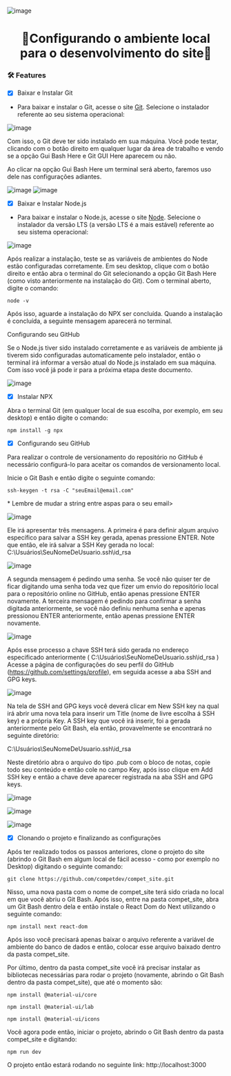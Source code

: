 ![image](https://user-images.githubusercontent.com/62573072/140557803-c7b8615e-6574-48f4-aae8-208db0566832.png)


<h1 align="center">
    🚀Configurando o ambiente local para o desenvolvimento do site🚀
</h1>
 
### 🛠 Features
- [x] Baixar e Instalar Git

- Para baixar e instalar o Git, acesse o site [Git](https://git-scm.com/downloads). Selecione o instalador referente ao seu sistema operacional:<br />

![image](https://user-images.githubusercontent.com/62573072/140518031-752fed0d-5a49-4983-a58d-36b57b6900ae.png) 

Com isso, o Git deve ter sido instalado em sua máquina. Você pode testar, clicando com o botão direito em qualquer lugar da área de trabalho e vendo se a opção Gui Bash Here e Git GUI Here aparecem ou não.

Ao clicar na opção Gui Bash Here um terminal será aberto, faremos uso dele nas configurações adiantes.<br />

![image](https://user-images.githubusercontent.com/62573072/140558024-35ccd14d-9860-49cf-b6be-cb4b1901453b.png)
![image](https://user-images.githubusercontent.com/62573072/140558140-77c44175-f0b1-4cf8-bf9a-268d6a484e13.png)

- [x] Baixar e Instalar Node.js  

- Para baixar e instalar o Node.js, acesse o site [Node](https://nodejs.org/en/download/). Selecione o instalador da versão LTS (a versão LTS é a mais estável) referente ao seu sistema operacional:

![image](https://user-images.githubusercontent.com/62573072/140558648-9dbb2441-3fbd-4228-a2c5-3dcfb9e7d317.png)

Após realizar a instalação, teste se as variáveis de ambientes do Node estão configuradas corretamente. Em seu desktop, clique com o botão direito e então abra o terminal do Git selecionando a opção Git Bash Here (como visto anteriormente na instalação do Git). Com o terminal aberto, digite o comando:

```shell script
node -v
```
Após isso, aguarde a instalação do NPX ser concluída. Quando a instalação é concluída, a seguinte mensagem aparecerá no terminal.

Configurando seu GitHub 

Se o Node.js tiver sido instalado corretamente e as variáveis de ambiente já tiverem sido configuradas automaticamente pelo instalador, então o terminal irá informar a versão atual do Node.js instalado em sua máquina. Com isso você já pode ir para a próxima etapa deste documento.

![image](https://user-images.githubusercontent.com/62573072/140560424-e70ebcbc-6b8a-443f-ac6a-aba9b66a9539.png)

- [x] Instalar NPX

Abra o terminal Git (em qualquer local de sua escolha, por exemplo, em seu desktop) e então digite o comando:

```shell script
npm install -g npx
```

- [x] Configurando seu GitHub 

Para realizar o controle de versionamento do repositório no GitHub é necessário configurá-lo para aceitar os comandos de versionamento local.

Inicie o Git Bash e então digite o seguinte comando:

```shell script
ssh-keygen -t rsa -C "seuEmail@email.com"
```
<p>* Lembre de mudar a string entre aspas para o seu email>

![image](https://user-images.githubusercontent.com/62573072/140561128-3d2228e8-2c52-4757-9c97-1597285422b4.png)

Ele irá apresentar três mensagens. A primeira é para definir algum arquivo específico para salvar a SSH key gerada, apenas pressione ENTER. Note que então, ele irá salvar a SSH Key gerada no local: C:\Usuários\SeuNomeDeUsuario\.ssh\id_rsa

![image](https://user-images.githubusercontent.com/62573072/140561292-31acf61e-335c-4540-9821-99907725cff1.png)
    
A segunda mensagem é pedindo uma senha. Se você não quiser ter de ficar digitando uma senha toda vez que fizer um envio do repositório local para o repositório online no GitHub, então apenas pressione ENTER novamente. A terceira mensagem é pedindo para confirmar a senha digitada anteriormente, se você não definiu nenhuma senha e apenas pressionou ENTER anteriormente, então apenas pressione ENTER novamente.

![image](https://user-images.githubusercontent.com/62573072/140561375-3cf4da9d-8807-4ce0-88a3-1761f13ee6c9.png)
    
Após esse processo a chave SSH terá sido gerada no endereço especificado anteriormente ( C:\Usuários\SeuNomeDeUsuario\.ssh\id_rsa )
Acesse a página de configurações do seu perfil do GitHub (https://github.com/settings/profile), em seguida acesse a aba SSH and GPG keys.

![image](https://user-images.githubusercontent.com/62573072/140561521-61e18e75-cfdb-456f-aa78-dc17de24d9a4.png)

Na tela de SSH and GPG keys você deverá clicar em New SSH key na qual irá abrir uma nova tela para inserir um Title (nome de livre escolha á SSH key) e a própria Key. A SSH key que você irá inserir, foi a gerada anteriormente pelo Git Bash, ela então, provavelmente se encontrará no seguinte diretório: 

C:\Usuários\SeuNomeDeUsuario\.ssh\id_rsa

Neste diretório abra o arquivo do tipo .pub com o bloco de notas, copie todo seu conteúdo e então cole no campo Key, após isso clique em Add SSH key e então a chave deve aparecer registrada na aba SSH and GPG keys.

![image](https://user-images.githubusercontent.com/62573072/140561620-8c0e99fd-71e2-498f-9ef8-70ff3d873b92.png)

![image](https://user-images.githubusercontent.com/62573072/140561657-cfeaa656-0862-44e3-8bc1-c18968574a7d.png)
    
![image](https://user-images.githubusercontent.com/62573072/140561781-43cdd943-4fd0-41f5-845e-ed97792f7d7f.png)

- [x] Clonando o projeto e finalizando as configurações

Após ter realizado todos os passos anteriores, clone o projeto do site (abrindo o Git Bash em algum local de fácil acesso - como por exemplo no Desktop) digitando o seguinte comando:
    
```shell script
git clone https://github.com/competdev/compet_site.git
```
 
Nisso, uma nova pasta com o nome de compet_site terá sido criada no local em que você abriu o Git Bash. Após isso, entre na pasta compet_site, abra um Git Bash dentro dela e então instale o React Dom do Next utilizando o seguinte comando:

```shell script
npm install next react-dom
```

Após isso você precisará apenas baixar o arquivo referente a variável de ambiente do banco de dados e então, colocar esse arquivo baixado dentro da pasta compet_site. 

Por último, dentro da pasta compet_site você irá precisar instalar as bibliotecas necessárias para rodar o projeto (novamente, abrindo o Git Bash dentro da pasta compet_site), que até o momento são:

```shell script
npm install @material-ui/core
```
    
```shell script
npm install @material-ui/lab
```
    
```shell script
npm install @material-ui/icons 
```

Você agora pode então, iniciar o projeto, abrindo o Git Bash dentro da pasta compet_site e digitando:
    
```shell script
npm run dev
```

O projeto então estará rodando no seguinte link: http://localhost:3000

